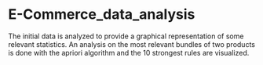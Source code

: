 # E-Commerce_data_analysis
The initial data is analyzed to provide a graphical representation of some relevant statistics.
An analysis on the most relevant bundles of two products is done with the apriori algorithm and the 10 strongest rules are visualized.
